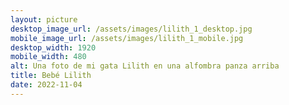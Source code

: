 ```yaml
---
layout: picture
desktop_image_url: /assets/images/lilith_1_desktop.jpg
mobile_image_url: /assets/images/lilith_1_mobile.jpg
desktop_width: 1920
mobile_width: 480
alt: Una foto de mi gata Lilith en una alfombra panza arriba
title: Bebé Lilith
date: 2022-11-04
---
```

